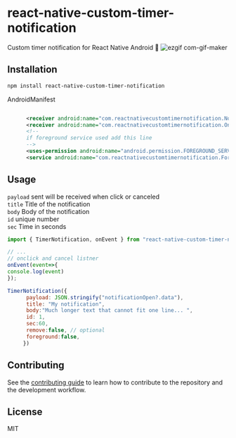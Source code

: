 # react-native-custom-timer-notification

Custom timer notification for React Native Android 🔔
![ezgif com-gif-maker](https://user-images.githubusercontent.com/58332892/166133982-effe321c-a0fd-4315-bb29-cc7ee29d0bd4.gif)


## Installation

```sh
npm install react-native-custom-timer-notification
```

AndroidManifest
```xml

      <receiver android:name="com.reactnativecustomtimernotification.NotificationEventReceiver" />
      <receiver android:name="com.reactnativecustomtimernotification.OnClickBroadcastReceiver" />
      <!--
      if foreground service used add this line
      -->
      <uses-permission android:name="android.permission.FOREGROUND_SERVICE" />
      <service android:name="com.reactnativecustomtimernotification.ForegroundService"/>
```
## Usage
```payload``` sent will be received when click or canceled <br>
```title``` Title of the notification <br>
```body``` Body of the notification <br>
```id```  unique number <br>
```sec``` Time in seconds <br>

```js
import { TimerNotification, onEvent } from "react-native-custom-timer-notification";

// ...
// onclick and cancel listner
onEvent(event=>{
console.log(event)
});

TimerNotification({
      payload: JSON.stringify("notificationOpen?.data"), 
      title: "My notification",
      body:"Much longer text that cannot fit one line... ",
      id: 1,
      sec:60,
      remove:false, // optional 
      foreground:false,
     })
```

## Contributing

See the [contributing guide](CONTRIBUTING.md) to learn how to contribute to the repository and the development workflow.

## License

MIT
